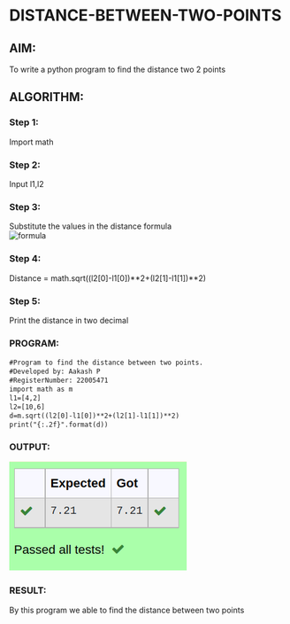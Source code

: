 # DISTANCE-BETWEEN-TWO-POINTS

## AIM:
To write a python program to find the distance two 2 points
## ALGORITHM:
### Step 1:
Import math  
### Step 2: 
Input l1,l2
### Step 3: 
Substitute the values in the distance formula  
![formula](/formula.JPG)
### Step 4: 
Distance = math.sqrt((l2[0]-l1[0])**2+(l2[1]-l1[1])**2)
### Step 5: 
Print the distance in two decimal
### PROGRAM:
````
#Program to find the distance between two points.
#Developed by: Aakash P 
#RegisterNumber: 22005471
import math as m
l1=[4,2]
l2=[10,6]
d=m.sqrt((l2[0]-l1[0])**2+(l2[1]-l1[1])**2)
print("{:.2f}".format(d))
````
### OUTPUT:
!['output'](/Screenshot%20from%202022-12-25%2015-23-33.png)
### RESULT:
By this program we able to find the distance between two points